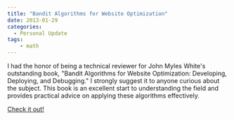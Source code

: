 ```yaml
---
title: "Bandit Algorithms for Website Optimization"
date: 2013-01-29 
categories:
  - Personal Update 
tags:
    - math 
---
```


I had the honor of being a technical reviewer for John Myles White's outstanding book, "Bandit Algorithms for Website Optimization: Developing, Deploying, and Debugging." I strongly suggest it to anyone curious about the subject. This book is an excellent start to understanding the field and provides practical advice on applying these algorithms effectively.

[Check it out!](https://amzn.to/3SXD9a8)